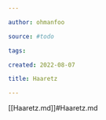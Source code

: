 ```yaml
---

author: ohmanfoo

source: #todo

tags: 

created: 2022-08-07

title: Haaretz

---
```

[[Haaretz.md]]#Haaretz.md